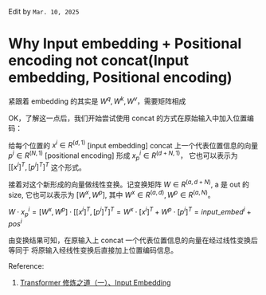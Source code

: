 Edit by `Mar. 10, 2025`

# Why Input embedding + Positional encoding  not concat(Input embedding, Positional encoding)

紧跟着 embedding 的其实是 $W^q, W^k, W^v$，需要矩阵相成

OK，了解这一点后，我们开始尝试使用 concat 的方式在原始输入中加入位置编码：

给每个位置的 $x^i \in R^{(d, 1)}$ [input embedding] concat 上一个代表位置信息的向量 $p^i \in R^{(N, 1)}$ [positional encoding] 形成 $x_{p}^{i} \in R^{(d+N, 1)}$， 它也可以表示为 $[[x^i]^T, [p^i]^T]^T$ 这个形式。

接着对这个新形成的向量做线性变换。记变换矩阵 $W \in R^{(a, d+N)}$, a 是 out 的 size, 它也可以表示为 $[W^x, W^p]$, 其中 $W^x \in R^{(a, d)}, W^p \in R^{(a, N)}$。

$W \cdot x_{p}^{i} = [W^x, W^p] \cdot [[x^i]^T, [p^i]^T]^T = W^x \cdot [x^i]^T +  W^p \cdot [p^i]^T = input\_embed^i + pos^i$

由变换结果可知，在原输入上 concat 一个代表位置信息的向量在经过线性变换后 等同于 将原输入经线性变换后直接加上位置编码信息。


Reference:
1. [Transformer 修炼之道（一）、Input Embedding](https://zhuanlan.zhihu.com/p/372279569)